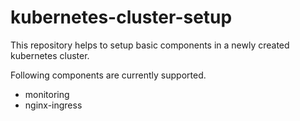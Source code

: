# kubernetes-cluster-setup
This repository helps to setup basic components in a newly created kubernetes cluster.

Following components are currently supported.

* monitoring
* nginx-ingress